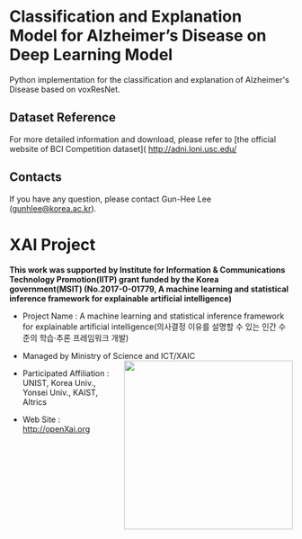 
# Classification and Explanation Model for Alzheimer’s Disease on Deep Learning Model
Python implementation for the classification and explanation of Alzheimer's Disease based on voxResNet.

## Dataset Reference
For more detailed information and download, please refer to [the official website of BCI Competition dataset]( http://adni.loni.usc.edu/

## Contacts
If you have any question, please contact Gun-Hee Lee (gunhlee@korea.ac.kr).


# XAI Project 

**This work was supported by Institute for Information & Communications Technology Promotion(IITP) grant funded by the Korea government(MSIT) (No.2017-0-01779, A machine learning and statistical inference framework for explainable artificial intelligence)**

+ Project Name : A machine learning and statistical inference framework for explainable artificial intelligence(의사결정 이유를 설명할 수 있는 인간 수준의 학습·추론 프레임워크 개발)

+ Managed by Ministry of Science and ICT/XAIC <img align="right" src="http://xai.unist.ac.kr/static/img/logos/XAIC_logo.png" width=300px>

+ Participated Affiliation : UNIST, Korea Univ., Yonsei Univ., KAIST, AItrics  

+ Web Site : <http://openXai.org>

